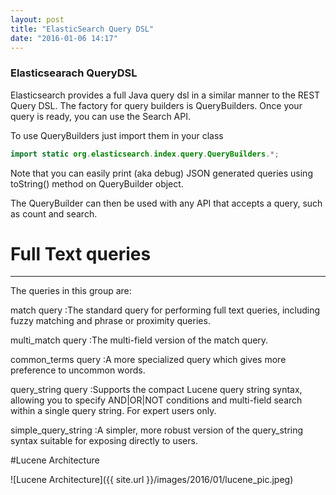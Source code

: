 ```yaml
---
layout: post
title: "ElasticSearch Query DSL"
date: "2016-01-06 14:17"
---
```


### Elasticsearach QueryDSL

Elasticsearch provides a full Java query dsl in a similar manner to the REST Query DSL. The factory for query builders is QueryBuilders. Once your query is ready, you can use the Search API.

To use QueryBuilders just import them in your class


~~~ java
import static org.elasticsearch.index.query.QueryBuilders.*;
~~~
Note that you can easily print (aka debug) JSON generated queries using toString() method on QueryBuilder object.

The QueryBuilder can then be used with any API that accepts a query, such as count and search.

# Full Text queries
---

The queries in this group are:

match query
:The standard query for performing full text queries, including fuzzy matching and phrase or proximity queries.

multi_match query
:The multi-field version of the match query.

common_terms query
:A more specialized query which gives more preference to uncommon words.

query_string query
:Supports the compact Lucene query string syntax, allowing you to specify AND|OR|NOT conditions and multi-field search within a single query string. For expert users only.

simple_query_string
:A simpler, more robust version of the query_string syntax suitable for exposing directly to users.

#Lucene Architecture

![Lucene Architecture]({{ site.url }}/images/2016/01/lucene_pic.jpeg)
